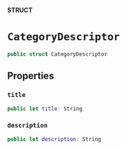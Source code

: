 **STRUCT**

# `CategoryDescriptor`

```swift
public struct CategoryDescriptor
```

## Properties
### `title`

```swift
public let title: String
```

### `description`

```swift
public let description: String
```
